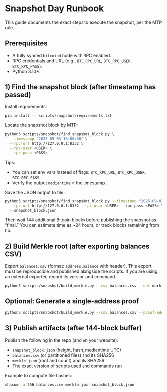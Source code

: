# Snapshot Day Runbook

This guide documents the exact steps to execute the snapshot, per the MTP rule.

## Prerequisites
- A fully synced `bitcoind` node with RPC enabled.
- RPC credentials and URL (e.g., `BTC_RPC_URL`, `BTC_RPC_USER`, `BTC_RPC_PASS`).
- Python 3.10+.

## 1) Find the snapshot block (after timestamp has passed)

Install requirements:
```bash
pip install -r scripts/snapshot/requirements.txt
```

Locate the snapshot block by MTP:
```bash
python3 scripts/snapshot/find_snapshot_block.py \
  --timestamp "2025-09-03 16:00:00" \
  --rpc-url http://127.0.0.1:8332 \
  --rpc-user <USER> \
  --rpc-pass <PASS>
```

Tips:
- You can set env vars instead of flags: `BTC_RPC_URL`, `BTC_RPC_USER`, `BTC_RPC_PASS`.
- Verify the output `mediantime` ≥ the timestamp.

Save the JSON output to file:
```bash
python3 scripts/snapshot/find_snapshot_block.py --timestamp "2025-09-03 16:00:00" \
  --rpc-url http://127.0.0.1:8332 --rpc-user <USER> --rpc-pass <PASS> \
  > snapshot_block.json
```

Then wait 144 additional Bitcoin blocks before publishing the snapshot as “final.”
You can estimate time as ~24 hours, or track blocks remaining from tip.

## 2) Build Merkle root (after exporting balances CSV)

Export `balances.csv` (format: `address,balance` with header). This export must be reproducible and published alongside the scripts. If you are using an external exporter, record its version and command.

```bash
python3 scripts/snapshot/build_merkle.py --csv balances.csv --out merkle.json
```

## Optional: Generate a single-address proof

```bash
python3 scripts/snapshot/build_merkle.py --csv balances.csv --proof-address <b2c1...>
```

## 3) Publish artifacts (after 144-block buffer)

Publish the following in the repo (and on your website):
- `snapshot_block.json` (height, hash, mediantime UTC)
- `balances.csv` (or partitioned files) and its SHA256
- `merkle.json` (root and count) and its SHA256
- The exact version of scripts used and commands run

Example to compute file hashes:
```bash
shasum -a 256 balances.csv merkle.json snapshot_block.json
```
